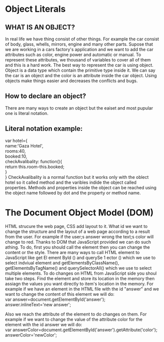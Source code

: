 # Object Literals
## WHAT IS AN OBJECT?
In real life we have thing consist of other things. For example the car consist of body, glass, whells, mirrors, engine and many other parts. Supose that we are working in a cars factory's application and we want to add the car attributes such as color, engine power and automatic or manual. To represent these attributes, we thousand of variables to cover all of them and this is a hard work. The best way to represent the car is using object. Object is a data type which contain the primitive type inside it. We can say the car is an object and the color is an attribute inside the car object. Using objects make things easier and decreases the conflicts and bugs.

## How to declare an object?
There are many ways to create an object but the eaiset and most pupular one is literal notation.

## Literal notation example:
var hotel={  
    name:'Gaza Hotel',  
    rooms:40,  
    booked:10,  
    checkAvalibality: function(){  
        return this.room-this.booked;  
    }  
} 
CheckAvalibality is a normal function but it works only with the oblect hotel so it called method and the varibles indide the object called properties. Methods and properties inside the object can be reached using the object name followed by dot and the property or method name.

# The Document Object Model (DOM)
HTML strucure the web page, CSS add layout to it. What id we want to change the structure and the layout of a web page according to a result from the user. For example if the user;s answer wrong the text;s color will change to red. Thanks to DOM that JavaScript provided we can do such athing. To do, first you should call the element then you can change the content or the style. There are many ways to call HTML element to JavaScript like get El ement Byld () and querySe 1 ector () which we use to select indviual element and 
getElementsByClassName(), getElementsByTagName() and querySelectorAll() which we use to select multiple elements.
To do changes on HTML from JavaScript side you shoul take two steps. Find the element and store its location in the memory then assiagn the values you want directly to item's location in the memory. For example if we have an element in the HTML file with the id "answer" and we want to change the content of this element we will do:  
var answer=document.getElementByld('answer');  
answer.inlineText='new answer';  

Also we reach the attribute of the element to do changes on them. For example if we want to change the value of the attribute color for the element with the id answer we will do:  
var answerColor=document.getElementByld('answer').getAttribute('color');  
answerColor='newColor';  




